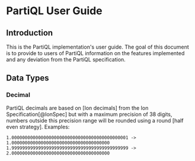
# PartiQL User Guide 

## Introduction 

This is the PartiQL implementation's user guide. The goal of this
document is to provide to users of PartiQL information on the features
implemented and any deviation from the PartiQL specification.



## Data Types

### Decimal

PartiQL decimals are based on [Ion decimals] from the Ion Specification[@IonSpec] but with a maximum precision of 38 
digits, numbers outside this precision range will be rounded using a round [half even strategy]. Examples: 

    1.00000000000000000000000000000000000000000001 -> 1.0000000000000000000000000000000000000
    1.99999999999999999999999999999999999999999999 -> 2.0000000000000000000000000000000000000 


